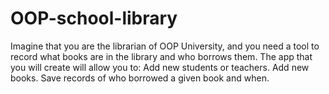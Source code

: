 # OOP-school-library
Imagine that you are the librarian of OOP University, and you need a tool to record what books are in the library and who borrows them. The app that you will create will allow you to:      Add new students or teachers.     Add new books.     Save records of who borrowed a given book and when.
